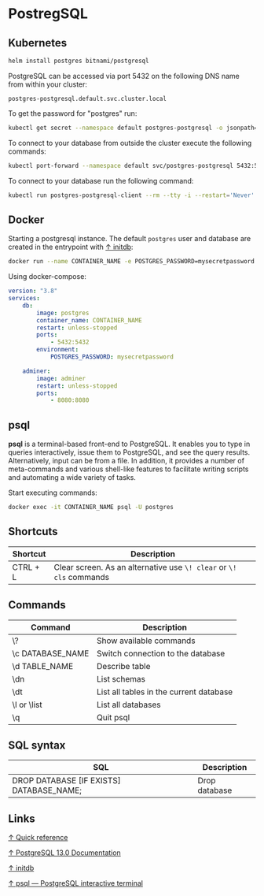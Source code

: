 # PostregSQL

## Kubernetes

```bash
helm install postgres bitnami/postgresql
```

PostgreSQL can be accessed via port 5432 on the following DNS name from within your cluster: 

```text
postgres-postgresql.default.svc.cluster.local
```

To get the password for "postgres" run:

```bash
kubectl get secret --namespace default postgres-postgresql -o jsonpath="{.data.postgresql-password}" | base64 --decode
```

To connect to your database from outside the cluster execute the following commands:

```bash
kubectl port-forward --namespace default svc/postgres-postgresql 5432:5432 PGPASSWORD="YOUR_PASSWORD" psql --host 127.0.0.1 -U postgres -d postgres -p 5432
```

To connect to your database run the following command:

```bash
kubectl run postgres-postgresql-client --rm --tty -i --restart='Never' --namespace default --image docker.io/bitnami/postgresql:11.11.0-debian-10-r31 --env="PGPASSWORD=YOUR_PASSWORD" --command -- psql --host postgres-postgresql -U postgres -d postgres -p 5432
```

## Docker

Starting a postgresql instance. The default `postgres` user and database are created in the entrypoint with [↑ initdb](https://www.postgresql.org/docs/13/app-initdb.html):

```bash
docker run --name CONTAINER_NAME -e POSTGRES_PASSWORD=mysecretpassword -d -p 5432:5432 postgres
```

Using docker-compose:

```yaml
version: "3.8"
services:
    db:
        image: postgres
        container_name: CONTAINER_NAME
        restart: unless-stopped
        ports:
            - 5432:5432
        environment:
            POSTGRES_PASSWORD: mysecretpassword

    adminer:
        image: adminer
        restart: unless-stopped
        ports:
            - 8080:8080
```

## psql

**psql** is a terminal-based front-end to PostgreSQL. It enables you to type in queries interactively, issue them to PostgreSQL, and see the query results. Alternatively, input can be from a file. In addition, it provides a number of meta-commands and various shell-like features to facilitate writing scripts and automating a wide variety of tasks.

Start executing commands:

```bash
docker exec -it CONTAINER_NAME psql -U postgres
```

## Shortcuts

| Shortcut | Description                                                         |
| -------- | ------------------------------------------------------------------- |
| CTRL + L | Clear screen. As an alternative use `\! clear` or `\! cls` commands |

## Commands

| Command          | Description                             |
| ---------------- | --------------------------------------- |
| \\?              | Show available commands                 |
| \c DATABASE_NAME | Switch connection to the database       |
| \d TABLE_NAME    | Describe table                          |
| \dn              | List schemas                            |
| \dt              | List all tables in the current database |
| \l or \list      | List all databases                      |
| \q               | Quit psql                               |

## SQL syntax

| SQL                                      | Description   |
| ---------------------------------------- | ------------- |
| DROP DATABASE [IF EXISTS] DATABASE_NAME; | Drop database |

## Links

[↑ Quick reference](https://github.com/docker-library/docs/blob/master/postgres/README.md)

[↑ PostgreSQL 13.0 Documentation](https://www.postgresql.org/docs/13/index.html)

[↑ initdb](https://www.postgresql.org/docs/current/app-initdb.html)

[↑ psql — PostgreSQL interactive terminal](https://www.postgresql.org/docs/13/app-psql.html)
